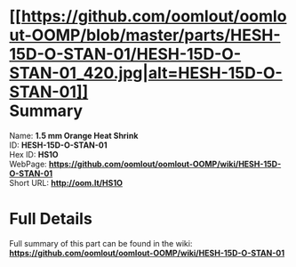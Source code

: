 
[[https://github.com/oomlout/oomlout-OOMP/blob/master/parts/HESH-15D-O-STAN-01/HESH-15D-O-STAN-01_420.jpg|alt=HESH-15D-O-STAN-01]]     
Summary
=================
  
Name: __1.5 mm Orange Heat Shrink__    
ID: __HESH-15D-O-STAN-01__   
Hex ID: __HS1O__   
WebPage: __https://github.com/oomlout/oomlout-OOMP/wiki/HESH-15D-O-STAN-01__   
Short URL: __http://oom.lt/HS1O__   

Full Details
==========================
Full summary of this part can be found in the wiki:   
__https://github.com/oomlout/oomlout-OOMP/wiki/HESH-15D-O-STAN-01__    

